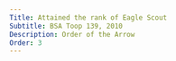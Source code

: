 ```yaml
---
Title: Attained the rank of Eagle Scout
Subtitle: BSA Toop 139, 2010
Description: Order of the Arrow
Order: 3
---
```

